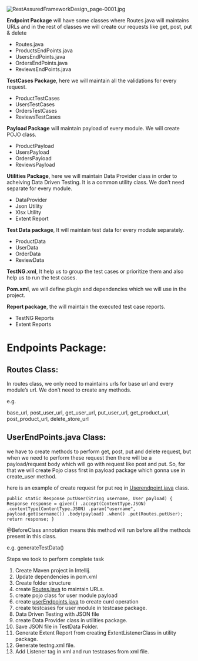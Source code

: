 ![RestAssuredFrameworkDesign_page-0001.jpg](attachment:d37e6580-839b-4da0-999e-b8e18bbaf53e:RestAssuredFrameworkDesign_page-0001.jpg)

**Endpoint Package** will have some classes where Routes.java will maintains URLs and in the rest of classes we will create our requests like get, post, put & delete

- Routes.java
- ProductsEndPoints.java
- UsersEndPoints.java
- OrdersEndPoints.java
- ReviewsEndPoints.java

**TestCases Package**, here we will maintain all the validations for every request.

- ProductTestCases
- UsersTestCases
- OrdersTestCases
- ReviewsTestCases

**Payload Package** will maintain payload of every module. We will create POJO class.

- ProductPayload
- UsersPayload
- OrdersPayload
- ReviewsPayload

**Utilities Package**, here we will maintain Data Provider class in order to acheiving Data Driven Testing. It is a common utility class. We don’t need separate for every module.

- DataProvider
- Json Utility
- Xlsx Utility
- Extent Report

**Test Data package**, It will maintain test data for every module separately.

- ProductData
- UserData
- OrderData
- ReviewData

**TestNG.xml**, It help us to group the test cases or prioritize them and also help us to run the test cases.

**Pom.xml**, we will define plugin and dependencies which we will use in the project.

**Report package**, the will maintain the executed test case reports.

- TestNG Reports
- Extent Reports

# Endpoints Package:

## Routes Class:

In routes class, we only need to maintains urls for base url and every module’s url. We don’t need to create any methods.

e.g.

base_url, post_user_url, get_user_url, put_user_url, get_product_url, post_product_url, delete_store_url

## UserEndPoints.java Class:

we have to create methods to perform get, post, put and delete request, but when we need to perform these request then there will be a payload/request body which will go with request like post and put. So, for that we will create Pojo class first in payload package which gonna use in create_user method.

here is an example of create request for put req in [Userendpoint.java](http://Userendpoint.java) class.

`public static Response putUser(String username, User payload) {
    Response response = given()
            .accept(ContentType.JSON)
            .contentType(ContentType.JSON)
            .param("username", payload.getUsername())
            .body(payload)
            .when()
            .put(Routes.putUser);
    return response;
}`

@BeforeClass annotation means this method will run before all the methods present in this class.

e.g. generateTestData()

Steps we took to perform complete task

1. Create Maven project in Intellij.
2. Update dependencies in pom.xml
3. Create folder structure
4. create [Routes.java](http://Routes.java) to maintain URLs.
5. create pojo class for user module payload
6. create [userEndpoints.java](http://userEndpoints.java) to create curd operation
7. create testcases for user module in testcase package.
8. Data Driven Testing with JSON file
9. create Data Provider class in  utilities package.
10. Save JSON file in TestData Folder.
11. Generate Extent Report from creating ExtentListenerClass in utility package.
12. Generate testng.xml file.
13. Add Listener tag in xml and run testcases from xml file.